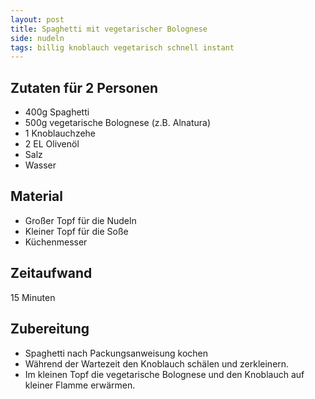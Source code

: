 ```yaml
---
layout: post
title: Spaghetti mit vegetarischer Bolognese
side: nudeln
tags: billig knoblauch vegetarisch schnell instant
---
```

## Zutaten für 2 Personen
* 400g Spaghetti
* 500g vegetarische Bolognese (z.B. Alnatura)
* 1 Knoblauchzehe
* 2 EL Olivenöl
* Salz
* Wasser

## Material
* Großer Topf für die Nudeln
* Kleiner Topf für die Soße
* Küchenmesser

## Zeitaufwand
 15 Minuten

## Zubereitung
* Spaghetti nach Packungsanweisung kochen
* Während der Wartezeit den Knoblauch schälen und zerkleinern.
* Im kleinen Topf die vegetarische Bolognese und den Knoblauch auf
  kleiner Flamme erwärmen.
